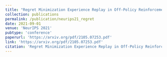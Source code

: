 ```yaml
---
title: "Regret Minimization Experience Replay in Off-Policy Reinforcement Learning"
collection: publications
permalink: /publication/neurips21_regret
date: 2021-09-01
venue: 'NeurIPS 2021'
pubtype: 'conference'
paperurl: 'https://arxiv.org/pdf/2105.07253.pdf'
link: 'https://arxiv.org/pdf/2105.07253.pdf'
citation: 'Regret Minimization Experience Replay in Off-Policy Reinforcement Learning. Xu-Hui Liu*, Zhenghai Xue*, Jing-Cheng Pang, Shengyi Jiang, Feng Xu and Yang Yu, In: NeurIPS'21.'
---
```


